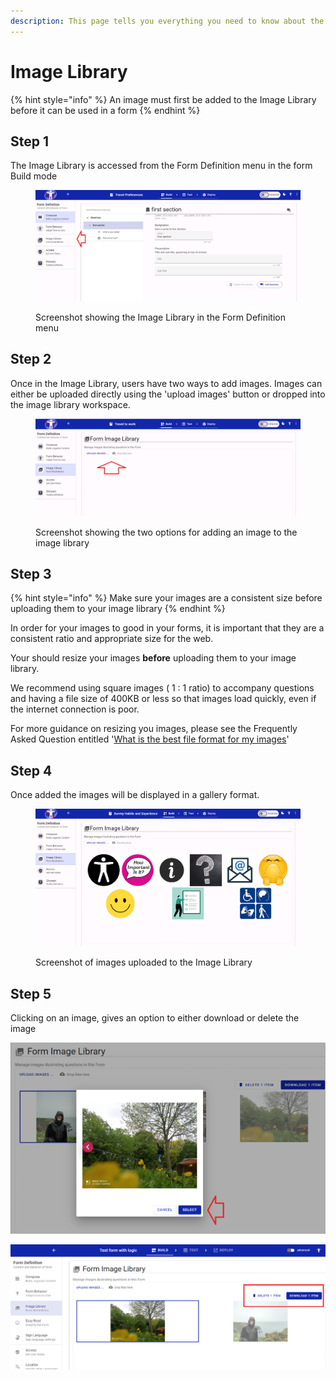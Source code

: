 ```yaml
---
description: This page tells you everything you need to know about the form Image Library
---
```


# Image Library

{% hint style="info" %}
An image must first be added to the Image Library before it can be used in a form
{% endhint %}

## Step 1

The Image Library is accessed from the Form Definition menu in the form Build mode

<figure><img src="../../../.gitbook/assets/image (1) (1) (1) (1) (1) (1) (1) (1) (1) (1).png" alt=""><figcaption><p>Screenshot showing the Image Library in the Form Definition menu</p></figcaption></figure>

## Step 2

Once in the Image Library, users have two ways to add images. Images can either be uploaded directly using the 'upload images' button or dropped into the image library workspace.

<figure><img src="../../../.gitbook/assets/image (2) (1) (1) (1) (1) (1) (1).png" alt=""><figcaption><p>Screenshot showing the two options for adding an image to the image library</p></figcaption></figure>

## Step 3

{% hint style="info" %}
Make sure your images are a consistent size before uploading them to your image library
{% endhint %}

In order for your images to good in your forms, it is important that they are a consistent ratio and appropriate size for the web. &#x20;

Your should resize your images **before** uploading them to your image library.

We recommend using square images ( 1 : 1 ratio) to accompany questions and having a file size of 400KB or less so that images load quickly, even if the internet connection is poor.

For more guidance on resizing you images, please see the Frequently Asked Question entitled '[What is the best file format for my images](../../../faq/what-is-the-best-file-format-for-easy-read-images.md)'

## Step 4

Once added the images will be displayed in a gallery format.

<figure><img src="../../../.gitbook/assets/image (6) (1).png" alt=""><figcaption><p>Screenshot of images uploaded to the Image Library</p></figcaption></figure>

## Step 5

Clicking on an image, gives an option to either download or delete the image

![Screenshot of an image being selected in an Image Library](<../../../.gitbook/assets/image (313).png>)

![Screenshot of an image being delete from an Image libary](<../../../.gitbook/assets/image (324).png>)

